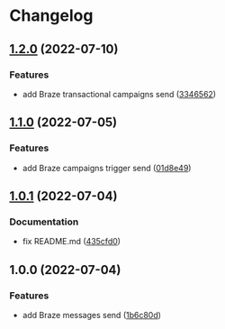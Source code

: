 # Changelog

## [1.2.0](https://github.com/remarkablemark/braze-api/compare/v1.1.0...v1.2.0) (2022-07-10)


### Features

* add Braze transactional campaigns send ([3346562](https://github.com/remarkablemark/braze-api/commit/33465626788bf7e24434bb6603459fb63c39014b))

## [1.1.0](https://github.com/remarkablemark/braze-api/compare/v1.0.1...v1.1.0) (2022-07-05)


### Features

* add Braze campaigns trigger send ([01d8e49](https://github.com/remarkablemark/braze-api/commit/01d8e4921a8157597a5c4537e4ce225205d003c4))

## [1.0.1](https://github.com/remarkablemark/braze-api/compare/v1.0.0...v1.0.1) (2022-07-04)


### Documentation

* fix README.md ([435cfd0](https://github.com/remarkablemark/braze-api/commit/435cfd029a1132c2301b458ff96c3ea20982e04a))

## 1.0.0 (2022-07-04)


### Features

* add Braze messages send ([1b6c80d](https://github.com/remarkablemark/braze-api/commit/1b6c80d93475799e5ebc2e328319079656ef7c29))
